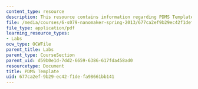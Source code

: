 ```yaml
---
content_type: resource
description: This resource contains information regarding PDMS Template.
file: /media/courses/6-s079-nanomaker-spring-2013/677ca2ef9b29ec42f1defa98661bb141_MIT6_S079S13_PDMStemp.pdf
file_type: application/pdf
learning_resource_types:
- Labs
ocw_type: OCWFile
parent_title: Labs
parent_type: CourseSection
parent_uid: d59b0e1d-7dd2-6659-6386-617fda458ad0
resourcetype: Document
title: PDMS Template
uid: 677ca2ef-9b29-ec42-f1de-fa98661bb141
---
```

